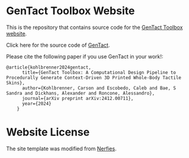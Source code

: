 # GenTact Toolbox Website

This is the repository that contains source code for the [GenTact Toolbox website](https://ckohl10.github.io/gentact.github.io/).

Click here for the source code of [GenTact](https://github.com/ckohl10/gentact).

Please cite the following paper if you use GenTact in your work!:
```
@article{kohlbrenner2024gentact,
      title={GenTact Toolbox: A Computational Design Pipeline to Procedurally Generate Context-Driven 3D Printed Whole-Body Tactile Skins},
      author={Kohlbrenner, Carson and Escobedo, Caleb and Bae, S Sandra and Dickhans, Alexander and Roncone, Alessandro},
      journal={arXiv preprint arXiv:2412.00711},
      year={2024}
    }
```

# Website License
The site template was modified from [Nerfies](https://github.com/nerfies/nerfies.github.io).
